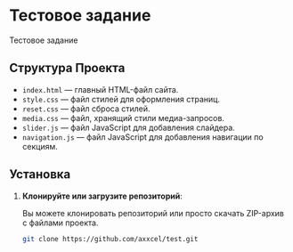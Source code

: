 # Тестовое задание

Тестовое задание

## Структура Проекта

- `index.html` — главный HTML-файл сайта.
- `style.css` — файл стилей для оформления страниц.
- `reset.css` — файл сброса стилей.
- `media.css` — файл, хранящий стили медиа-запросов.
- `slider.js` — файл JavaScript для добавления слайдера.
- `navigation.js` — файл JavaScript для добавления навигации по секциям.

## Установка

1. **Клонируйте или загрузите репозиторий**:

   Вы можете клонировать репозиторий или просто скачать ZIP-архив с файлами проекта.

   ```bash
   git clone https://github.com/axxcel/test.git
